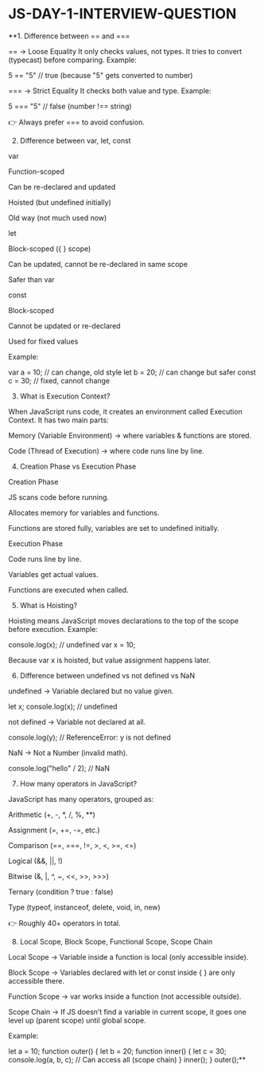 # JS-DAY-1-INTERVIEW-QUESTION
**1. Difference between == and ===

== → Loose Equality
It only checks values, not types. It tries to convert (typecast) before comparing.
Example:

5 == "5"   // true  (because "5" gets converted to number)


=== → Strict Equality
It checks both value and type.
Example:

5 === "5"  // false (number !== string)


👉 Always prefer === to avoid confusion.

2. Difference between var, let, const

var

Function-scoped

Can be re-declared and updated

Hoisted (but undefined initially)

Old way (not much used now)

let

Block-scoped ({ } scope)

Can be updated, cannot be re-declared in same scope

Safer than var

const

Block-scoped

Cannot be updated or re-declared

Used for fixed values

Example:

var a = 10;  // can change, old style
let b = 20;  // can change but safer
const c = 30; // fixed, cannot change

3. What is Execution Context?

When JavaScript runs code, it creates an environment called Execution Context.
It has two main parts:

Memory (Variable Environment) → where variables & functions are stored.

Code (Thread of Execution) → where code runs line by line.

4. Creation Phase vs Execution Phase

Creation Phase

JS scans code before running.

Allocates memory for variables and functions.

Functions are stored fully, variables are set to undefined initially.

Execution Phase

Code runs line by line.

Variables get actual values.

Functions are executed when called.

5. What is Hoisting?

Hoisting means JavaScript moves declarations to the top of the scope before execution.
Example:

console.log(x); // undefined
var x = 10;


Because var x is hoisted, but value assignment happens later.

6. Difference between undefined vs not defined vs NaN

undefined → Variable declared but no value given.

let x;
console.log(x); // undefined


not defined → Variable not declared at all.

console.log(y); // ReferenceError: y is not defined


NaN → Not a Number (invalid math).

console.log("hello" / 2); // NaN

7. How many operators in JavaScript?

JavaScript has many operators, grouped as:

Arithmetic (+, -, *, /, %, **)

Assignment (=, +=, -=, etc.)

Comparison (==, ===, !=, >, <, >=, <=)

Logical (&&, ||, !)

Bitwise (&, |, ^, ~, <<, >>, >>>)

Ternary (condition ? true : false)

Type (typeof, instanceof, delete, void, in, new)

👉 Roughly 40+ operators in total.

8. Local Scope, Block Scope, Functional Scope, Scope Chain

Local Scope → Variable inside a function is local (only accessible inside).

Block Scope → Variables declared with let or const inside { } are only accessible there.

Function Scope → var works inside a function (not accessible outside).

Scope Chain → If JS doesn’t find a variable in current scope, it goes one level up (parent scope) until global scope.

Example:

let a = 10;
function outer() {
  let b = 20;
  function inner() {
    let c = 30;
    console.log(a, b, c); // Can access all (scope chain)
  }
  inner();
}
outer();**
